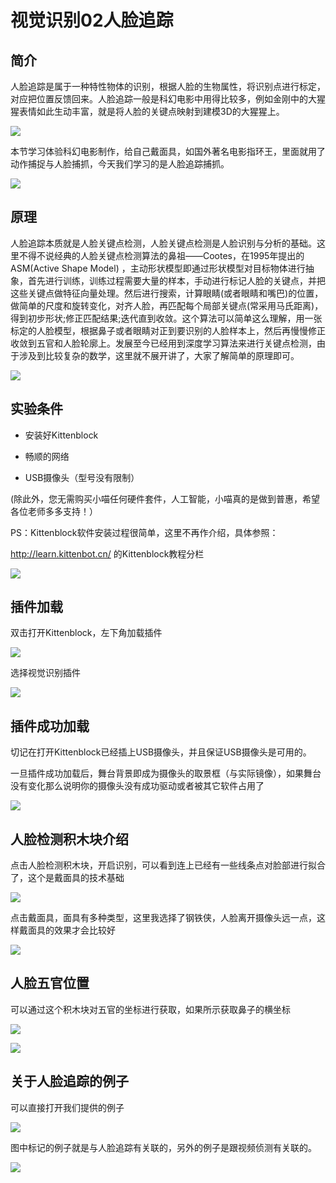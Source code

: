 # 视觉识别02人脸追踪

## 简介

人脸追踪是属于一种特性物体的识别，根据人脸的生物属性，将识别点进行标定，对应把位置反馈回来。人脸追踪一般是科幻电影中用得比较多，例如金刚中的大猩猩表情如此生动丰富，就是将人脸的关键点映射到建模3D的大猩猩上。

![](./images/c07_08.png)

本节学习体验科幻电影制作，给自己戴面具，如国外著名电影指环王，里面就用了动作捕捉与人脸捕抓，今天我们学习的是人脸追踪捕抓。

![](./images/c07_07.png)

## 原理

人脸追踪本质就是人脸关键点检测，人脸关键点检测是人脸识别与分析的基础。这里不得不说经典的人脸关键点检测算法的鼻祖——Cootes，在1995年提出的ASM(Active Shape Model) ，主动形状模型即通过形状模型对目标物体进行抽象，首先进行训练，训练过程需要大量的样本，手动进行标记人脸的关键点，并把这些关键点做特征向量处理。然后进行搜索，计算眼睛(或者眼睛和嘴巴)的位置，做简单的尺度和旋转变化，对齐人脸，再匹配每个局部关键点(常采用马氏距离)，得到初步形状;修正匹配结果;迭代直到收敛。这个算法可以简单这么理解，用一张标定的人脸模型，根据鼻子或者眼睛对正到要识别的人脸样本上，然后再慢慢修正收敛到五官和人脸轮廓上。发展至今已经用到深度学习算法来进行关键点检测，由于涉及到比较复杂的数学，这里就不展开讲了，大家了解简单的原理即可。

![](./images/c07_09.png)

## 实验条件

- 安装好Kittenblock

- 畅顺的网络

- USB摄像头（型号没有限制）

(除此外，您无需购买小喵任何硬件套件，人工智能，小喵真的是做到普惠，希望各位老师多多支持！）

PS：Kittenblock软件安装过程很简单，这里不再作介绍，具体参照：

http://learn.kittenbot.cn/ 的Kittenblock教程分栏

![](./images/c01_16.png)

## 插件加载

双击打开Kittenblock，左下角加载插件

![](./images/c01_01.png)

选择视觉识别插件

![](./images/c06_02.png)

## 插件成功加载

切记在打开Kittenblock已经插上USB摄像头，并且保证USB摄像头是可用的。

一旦插件成功加载后，舞台背景即成为摄像头的取景框（与实际镜像），如果舞台没有变化那么说明你的摄像头没有成功驱动或者被其它软件占用了

![](./images/c06_03.png)



## 人脸检测积木块介绍

点击人脸检测积木块，开启识别，可以看到连上已经有一些线条点对脸部进行拟合了，这个是戴面具的技术基础

![](./images/c07_01.png)

点击戴面具，面具有多种类型，这里我选择了钢铁侠，人脸离开摄像头远一点，这样戴面具的效果才会比较好

![](./images/c07_02.png)

## 人脸五官位置

可以通过这个积木块对五官的坐标进行获取，如果所示获取鼻子的横坐标

![](./images/c07_03.png)

![](./images/c07_04.png)


## 关于人脸追踪的例子

可以直接打开我们提供的例子

![](./images/c07_05.png)

图中标记的例子就是与人脸追踪有关联的，另外的例子是跟视频侦测有关联的。

![](./images/c07_06.png)